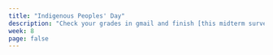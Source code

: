 ```yaml
---
title: "Indigenous Peoples' Day"
description: "Check your grades in gmail and finish [this midterm survey](https://forms.gle/sENT63B6nJJ9rMK47)"
week: 8
page: false
---
```

